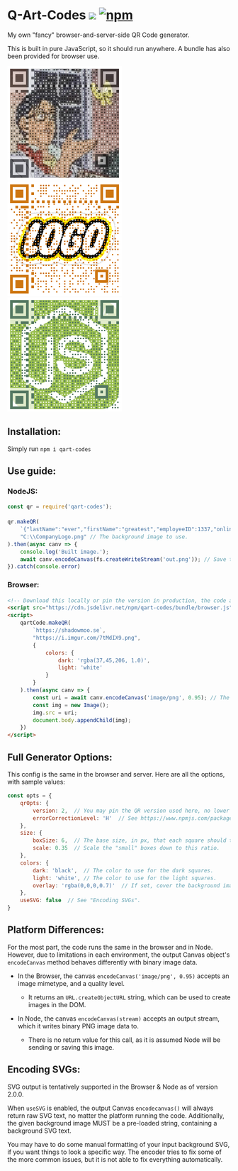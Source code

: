 # Q-Art-Codes [![](https://data.jsdelivr.com/v1/package/npm/qart-codes/badge)](https://www.jsdelivr.com/package/npm/qart-codes) [![npm](https://img.shields.io/npm/v/qart-codes?style=flat-square)](https://www.npmjs.com/package/qart-codes)
My own "fancy" browser-and-server-side QR Code generator.

This is built in pure JavaScript, so it should run anywhere. A bundle has also been provided for browser use.

[![](./res/sample1.png)
![](./res/sample2.png)
![](./res/sample3.png)](./res/example.html)

## Installation:
Simply run `npm i qart-codes`

## Use guide:

### NodeJS:
```js
const qr = require('qart-codes');

qr.makeQR(
	`{"lastName":"ever","firstName":"greatest","employeeID":1337,"online":true}`, // Data to encode - string or binary array.
	"C:\\CompanyLogo.png" // The background image to use.
).then(async canv => {
	console.log('Built image.');
	await canv.encodeCanvas(fs.createWriteStream('out.png')); // Save the generated PNG bitmap to a file.
}).catch(console.error)
```

### Browser:
```html
<!-- Download this locally or pin the version in production, the code at this link can change: -->
<script src="https://cdn.jsdelivr.net/npm/qart-codes/bundle/browser.js"></script> 
<script>
	qartCode.makeQR(
		`https://shadowmoo.se`,
		"https://i.imgur.com/7tMdIX9.png",
		{
			colors: {
				dark: 'rgba(37,45,206, 1.0)',
				light: 'white'
			}
		}
	).then(async canv => {
		const uri = await canv.encodeCanvas('image/png', 0.95); // The browser encodes to Object URIs.
		const img = new Image();
		img.src = uri;
		document.body.appendChild(img);
	})
</script>
```


## Full Generator Options:
This config is the same in the browser and server.
Here are all the options, with sample values:
```js
const opts = {
    qrOpts: {
        version: 2,  // You may pin the QR version used here, no lower than 2.
        errorCorrectionLevel: 'H'  // See https://www.npmjs.com/package/qrcode#error-correction-level
    },
    size: {
        boxSize: 6,  // The base size, in px, that each square should take in the grid.
        scale: 0.35  // Scale the "small" boxes down to this ratio.
    },
    colors: {
        dark: 'black',  // The color to use for the dark squares.
        light: 'white', // The color to use for the light squares.
        overlay: 'rgba(0,0,0,0.7)'  // If set, cover the background image in a color - this can be used to increase readability.
    },
    useSVG: false  // See "Encoding SVGs".
}
```

## Platform Differences:
For the most part, the code runs the same in the browser and in Node.
However, due to limitations in each environment, the output Canvas object's `encodeCanvas` method behaves differently
with binary image data.

+ In the Browser, the canvas `encodeCanvas('image/png', 0.95)` accepts an image mimetype, and a quality level. 
  + It returns an `URL.createObjectURL` string, which can be used to create images in the DOM.

+ In Node, the canvas `encodeCanvas(stream)` accepts an output stream, which it writes binary PNG image data to.
  + There is no return value for this call, as it is assumed Node will be sending or saving this image.


## Encoding SVGs:
SVG output is tentatively supported in the Browser & Node as of version 2.0.0. 

When `useSVG` is enabled, the output Canvas `encodecanvas()` will always return raw SVG text, no matter the platform running the code.
Additionally, the given background image MUST be a pre-loaded string, containing a background SVG text.

You may have to do some manual formatting of your input background SVG, if you want things to look a specific way.
The encoder tries to fix some of the more common issues, but it is not able to fix everything automatically.
